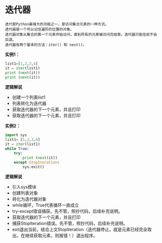 # 迭代器

    迭代是Python最强大的功能之一，是访问集合元素的一种方式。
    迭代器是一个可以记住遍历的位置的对象。
    迭代器对象从集合的第一个元素开始访问，直到所有的元素被访问完结束。迭代器只能往前不会后退。
    迭代器有两个基本的方法：iter() 和 next()。

**实例1：**
```py
list1=[1,2,3,4]
it = iter(list1)	
print (next(it))
print (next(it))
```
**逻辑解说**
- 创建一个列表list1
- 列表转化为迭代器
- 获取迭代器的下一个元素，并且打印
- 获取迭代器的下一个元素，并且打印

**实例2：**
```py
import sys
list1= [1,2,3,4]
it = iter(list1)
while True:
    try:
        print (next(it))
    except StopIteration:
        sys.exit()
```
**逻辑解说**
- 引入sys模块
- 创建列表对象
- 转化为迭代器对象
- while循环，True代表循环一直成立
- try-except错误捕获。先不管，照抄代码，后续补充说明。
- 获取迭代器的下一个元素，并且打印
- 捕获StopIteration错误。先不管，照抄代码，后续补充说明。
- exit退出当前，结合上文StopIteration（迭代器停止。就是元素已经完全取出，在继续获取元素，则报错！）退出程序。

